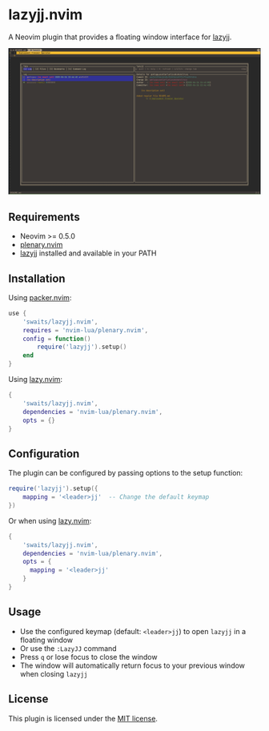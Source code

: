 # lazyjj.nvim

A Neovim plugin that provides a floating window interface for
[lazyjj](https://github.com/Cretezy/lazyjj).

![lazyjj.nvim screenshot](./res/screenshot.png)

## Requirements

- Neovim >= 0.5.0
- [plenary.nvim](https://github.com/nvim-lua/plenary.nvim)
- [lazyjj](https://github.com/Cretezy/lazyjj) installed and available in your PATH

## Installation

Using [packer.nvim](https://github.com/wbthomason/packer.nvim):

```lua
use {
    'swaits/lazyjj.nvim',
    requires = 'nvim-lua/plenary.nvim',
    config = function()
        require('lazyjj').setup()
    end
}
```

Using [lazy.nvim](https://github.com/folke/lazy.nvim):

```lua
{
    'swaits/lazyjj.nvim',
    dependencies = 'nvim-lua/plenary.nvim',
    opts = {}
}
```

## Configuration

The plugin can be configured by passing options to the setup function:

```lua
require('lazyjj').setup({
    mapping = '<leader>jj'  -- Change the default keymap
})
```

Or when using [lazy.nvim](https://github.com/folke/lazy.nvim):

```lua
{
    'swaits/lazyjj.nvim',
    dependencies = 'nvim-lua/plenary.nvim',
    opts = {
      mapping = '<leader>jj'
    }
}
```

## Usage

- Use the configured keymap (default: `<leader>jj`) to open `lazyjj` in a floating
  window
- Or use the `:LazyJJ` command
- Press `q` or lose focus to close the window
- The window will automatically return focus to your previous window when
  closing `lazyjj`

## License

This plugin is licensed under the [MIT license](LICENSE).

